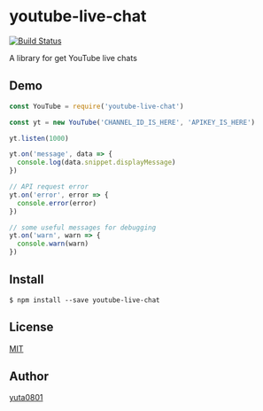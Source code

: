 # youtube-live-chat

[![Build Status](https://travis-ci.org/yuta0801/youtube-live-chat.svg?branch=master)](https://travis-ci.org/yuta0801/youtube-live-chat)

A library for get YouTube live chats

## Demo

```js
const YouTube = require('youtube-live-chat')

const yt = new YouTube('CHANNEL_ID_IS_HERE', 'APIKEY_IS_HERE')

yt.listen(1000)

yt.on('message', data => {
  console.log(data.snippet.displayMessage)
})

// API request error
yt.on('error', error => {
  console.error(error)
})

// some useful messages for debugging
yt.on('warn', warn => {
  console.warn(warn)
})
```

## Install

```
$ npm install --save youtube-live-chat
```

## License

[MIT](https://github.com/yuta0801/youtube-live-chat/blob/master/LICENSE)

## Author

[yuta0801](https://github.com/yuta0801)
